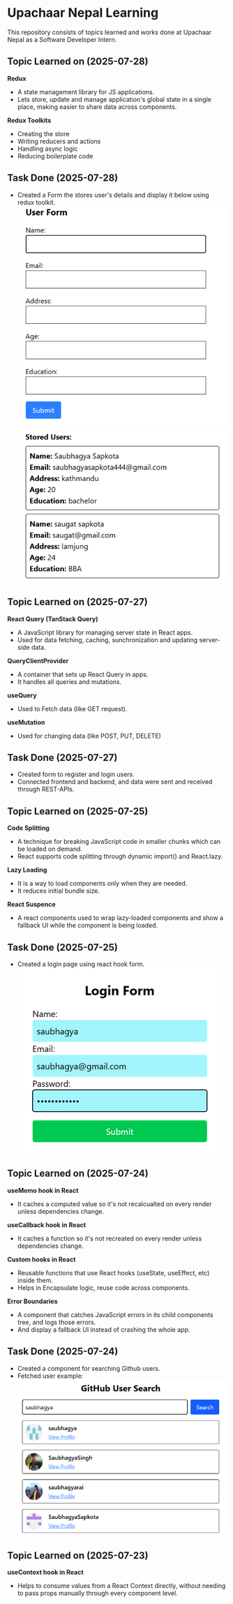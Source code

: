 # Upachaar Nepal Learning

This repository consists of topics learned and works done at Upachaar Nepal as a Software Developer Intern.

## Topic Learned on (2025-07-28)

**Redux**
- A state management library for JS applications.
- Lets store, update and manage application's global state in a single place, making easier to share data across components.

**Redux Toolkits**
- Creating the store
- Writing reducers and actions
- Handling async logic
- Reducing boilerplate code

## Task Done (2025-07-28)
- Created a Form the stores user's details and display it below using redux toolkit.
![redux Form](./public/reduxForm.png)
![redux Form result](./public/reduxFormResult.png)

## Topic Learned on (2025-07-27)

**React Query (TanStack Query)**
- A JavaScript library for managing server state in React apps.
- Used for data fetching, caching, sunchronization and updating server-side data.

**QueryClientProvider**
- A container that sets up React Query in apps.
- It handles all queries and mutations. 

**useQuery**
- Used to Fetch data (like GET request).

**useMutation**
- Used for changing data (like POST, PUT, DELETE)

## Task Done (2025-07-27)
- Created form to register and login users.
- Connected frontend and backend, and data were sent and received through REST-APIs.

## Topic Learned on (2025-07-25)

**Code Splitting**
- A technique for breaking JavaScript code in smaller chunks which can be loaded on demand.
- React supports code splitting through dynamic import() and React.lazy.

**Lazy Loading**
- It is a way to load components only when they are needed.
- It reduces initial bundle size.

**React Suspence**
- A react components used to wrap lazy-loaded components and show a fallback UI while the component is being loaded.

## Task Done (2025-07-25)
- Created a login page using react hook form.
![Login Page](./public/loginForm.png)

## Topic Learned on (2025-07-24)

**useMemo hook in React**
- It caches a computed value so it's not recalcualted on every render unless dependencies change.

**useCallback hook in React**
- It caches a function so it's not recreated on every render unless dependencies change.

**Custom hooks in React**
- Reusable functions that use React hooks (useState, useEffect, etc) inside them.
- Helps in Encapsulate logic, reuse code across components.

**Error Boundaries** 
- A component that catches JavaScript errors in its child components tree, and logs those errors.
- And display a fallback UI instead of crashing the whole app.

## Task Done (2025-07-24)
- Created a component for searching Github users.
- Fetched user example:
![github Search](./public/github_Search.png)

## Topic Learned on (2025-07-23)

**useContext hook in React** 
- Helps to consume values from a React Context directly, without needing to pass props manually through every component level.